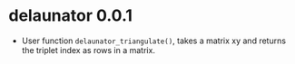 # delaunator 0.0.1

* User function `delaunator_triangulate()`, takes a matrix xy and returns the triplet index as rows in a matrix. 
